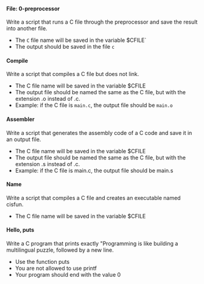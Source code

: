 #### File: 0-preprocessor
Write a script that runs a C file through the preprocessor and save the result into another file.

- The `C` file name will be saved in the variable $CFILE`
- The output should be saved in the file `c`

#### Compile
Write a script that compiles a C file but does not link.

- The C file name will be saved in the variable $CFILE
- The output file should be named the same as the C file, but with the extension .o instead of .c.
- Example: if the C file is `main.c`, the output file should be `main.o`

#### Assembler
Write a script that generates the assembly code of a C code and save it in an output file.

- The C file name will be saved in the variable $CFILE
- The output file should be named the same as the C file, but with the extension .s instead of .c.
- Example: if the C file is main.c, the output file should be main.s

#### Name 
Write a script that compiles a C file and creates an executable named cisfun.

- The C file name will be saved in the variable $CFILE

#### Hello, puts
Write a C program that prints exactly "Programming is like building a multilingual puzzle, followed by a new line.

- Use the function puts
- You are not allowed to use printf
- Your program should end with the value 0
